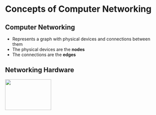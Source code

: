 # Concepts of Computer Networking

**Computer Networking**
-

- Represents a graph with physical devices and connections between them
- The physical devices are the **nodes**
- The connections are the **edges**
 
**Networking Hardware**
-
<img src="https://github.com/user-attachments/assets/bd2a3455-35fe-46a9-b442-816f204c2c8d" height=100 width=150/>
